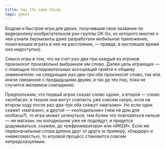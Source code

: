 ```yaml
---
title: Say the same thing
tags: games
---
```


<youtube-embed video="2sP1DqyagXE" />

Бодрая и быстрая игра для двоих, получившая свое название по видеоролику изобретательной рок-группы OK Go, из которого многие о ней узнали (музы­канты даже разработали мобильное приложение, помогающее играть в нее на расстоянии, — правда, в настоящее время оно недоступно). 

Смысл игры в том, что на счет раз-два-три каждый из игроков произносит произвольно выбранное им слово. Далее цель играющих — с помощью последовательных ассоциаций прийти к общему знаменателю: на следующие раз-два-три оба произносят слово, так или иначе связанное с предыдущими двумя, и так до тех пор, пока не случится желаемое совпадение. 

Предположим, что первый игрок сказал слово «дом», а второй — слово «колбаса»; в теории они могут совпасть уже совсем скоро, если на втором ходу после раз-два-три оба скажут «магазин». Но если один скажет «магазин», а другой — «холодильник» (чем не дом для колбасы?), то игра может затянуться, тем более что повторяться нельзя — ни магазин, ни холодильник уже не подойдут, и придется додумываться, скажем, до «рефрижератора» или «ИКЕИ». Если же первоначальные слова далеки друг от друга (к примеру, «бордюр» и «невесомость»), то игровой процесс становится совсем непредсказуемым.